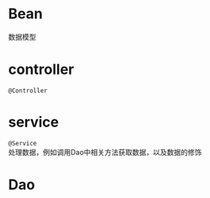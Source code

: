# Bean
数据模型

# controller
`@Controller`


# service 
`@Service`  
处理数据，例如调用Dao中相关方法获取数据，以及数据的修饰

# Dao

